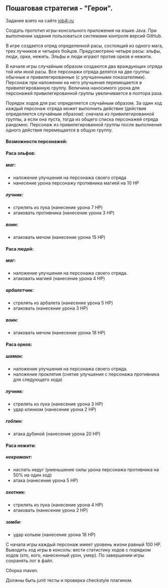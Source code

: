 ## Пошаговая стратегия - "Герои".
Задание взято на сайте [job4j.ru](https://job4j.ru/posts/heroes.html)

Создать прототип игры-консольного приложения на языке Java. При выполнении задания пользоваться системами контроля версий GitHub.

В игре создается отряд определенной расы, состоящий из одного мага, трех лучников и четырех бойцов.
Предусмотрено четыре расы: эльфы, люди, орки, нежить. Эльфы и люди играют против орков и нежити.

В начале игры случайным образом создаются два враждующих отряда той или иной расы.
Все персонажи отряда делятся на две группы: обычные и привилегированные (с улучшенными показателями). Персонаж при наложении на него улучшения перемещается в привилегированную группу. Величина наносимого урона для персонажей привилегированной группы увеличивается в полтора раза. 

Порядок ходов для рас определяется случайным образом. За один ход каждый персонаж отряда может выполнить действие (действие определяется случайным образом): сначала из привилегированной группы, а если она пуста, тогда из общего списка персонажей отряда рандомно. Персонаж из привилегированной группы после выполнения одного действия перемещается в общую группу. 

#### Возможности персонажей:
#### Раса эльфов:
##### маг:
  * наложение улучшения на персонажа своего отряда
  * нанесение урона персонажу противника магией на 10 HP
##### лучник:
  * стрелять из лука (нанесение урона 7 HP)
  * атаковать противника (нанесение урона 3 HP)
##### воин:
  * атаковать мечом (нанесение урона 15 HP)
  
#### Раса людей:
##### маг:
  * наложение улучшения на персонажа своего отряда.
  * атаковать магией (нанесение урона 4 HP)
##### арбалетчик:
  * стрелять из арбалета (нанесение урона 5 HP)
  * атаковать (нанесение урона 3 HP)
##### воин:
  * атаковать мечом (нанесение урона 18 HP)

#### Раса орков:
##### шаман:
  * наложение улучшения на персонажа своего отряда.
  * наложение проклятия (снятие улучшения с персонажа противника для следующего хода)
##### лучник:
  * стрелять из лука (нанесение урона 3 HP)
  * удар клинком (нанесение урона 2 HP)

##### гоблин:
  * атака дубиной (нанесение урона 20 HP)

#### Раса нежити:
##### некромант:
  * наслать недуг (уменьшение силы урона персонажа противника на 50% на один ход)
  * атака (нанесение урона 5 HP)
##### охотник:
  * стрелять из лука (нанесение урона 4 HP)
  * атаковать (нанесение урона 2 HP)
##### зомби:
  * удар копьем (нанесение урона 18 HP)


С начала игры каждый персонаж имеет уровень жизни равный 100 HP.
Выводить ход игры в консоль: вести статистику ходов с порядком ходов (кто, кого, нанесенный урон, умер). По завершении игры сохранять лог в файл.

Сборка maven.

Должны быть junit тесты и проверка checkstyle плагином.